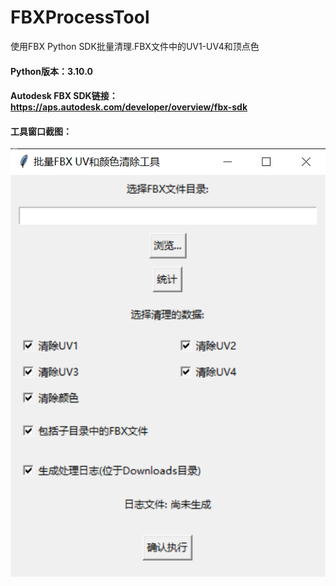 # FBXProcessTool
使用FBX Python SDK批量清理.FBX文件中的UV1-UV4和顶点色

#### Python版本：3.10.0
#### Autodesk FBX SDK链接：https://aps.autodesk.com/developer/overview/fbx-sdk
#### 工具窗口截图：
![image](https://github.com/shadow-hg/FBXProcessTool/blob/Master/%E5%B7%A5%E5%85%B7%E9%9D%A2%E6%9D%BF.png)
